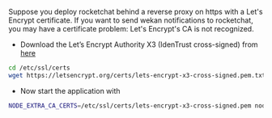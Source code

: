 Suppose you deploy rocketchat behind a reverse proxy on https with a Let's Encrypt certificate. If you want to send wekan notifications to rocketchat, you may have a certificate problem: Let's Encrypt's CA is not recognized.

* Download the Let’s Encrypt Authority X3 (IdenTrust cross-signed) from [here](https://letsencrypt.org/certificates/)
```sh
cd /etc/ssl/certs
wget https://letsencrypt.org/certs/lets-encrypt-x3-cross-signed.pem.txt -O lets-encrypt-x3-cross-signed.pem
```

* Now start the application with 
```sh
NODE_EXTRA_CA_CERTS=/etc/ssl/certs/lets-encrypt-x3-cross-signed.pem node main.js
```